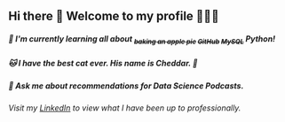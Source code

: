## **Hi there 👋 Welcome to my profile 👩🏼‍💻**

##### 🌱 I'm currently learning all about  <sub> ~~baking an apple pie~~ </sub>  <sub> ~~GitHub~~ </sub> <sub> ~~MySQL~~ </sub>  Python!

##### 🐱 I have the best cat ever. His name is Cheddar. 🧀

##### 💬 Ask me about recommendations for _Data Science Podcasts_.

###### Visit my [LinkedIn](https://www.linkedin.com/in/lewisalexia208/) to view what I have been up to professionally.
